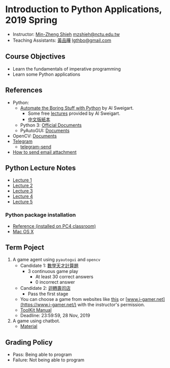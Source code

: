 # Introduction to Python Applications, 2019 Spring

+   Instructor: [Min-Zheng Shieh](mailto:mzshieh@nctu.edu.tw) mzshieh@nctu.edu.tw
+   Teaching Assistants: [黃品曄](mailto:lgthbo@gmail.com) lgthbo@gmail.com

## Course Objectives

+   Learn the fundamentals of imperative programming
+   Learn some Python applications

## References

+   Python: 
    + [Automate the Boring Stuff with Python](https://automatetheboringstuff.com/) by Al Sweigart.
        +   Some free [lectures](https://www.youtube.com/playlist?list=PL0-84-yl1fUnRuXGFe_F7qSH1LEnn9LkW) provided by Al Sweigart.
        +   [中文版紙本](https://www.tenlong.com.tw/products/9789864762729)
    +   Python 3: [Official Documents](https://docs.python.org/3/)
    +   PyAutoGUI: [Documents](https://pyautogui.readthedocs.io/en/latest/)
+   OpenCV: [Documents](https://docs.opencv.org/)
+	[Telegram](https://telegram.org/)
    +	[telegram-send](https://pypi.org/project/telegram-send/)
+	[How to send email attachment](https://stackoverflow.com/questions/3362600/how-to-send-email-attachments)

## Python Lecture Notes

+ [Lecture 1](https://hackmd.io/s/rJ6hmNpUN)
+ [Lecture 2](https://hackmd.io/s/ByMfXEPDN)
+ [Lecture 3](https://hackmd.io/s/HJmvTOrcV)
+ [Lecture 4](https://hackmd.io/s/S17MXDc3N)
+ [Lecture 5](https://hackmd.io/@BpUgvpG2TZy_PvDRF1bwvw/B1SFdDye4?type=view)

### Python package installation

+ [Reference (installed on PC4 classroom)](https://hackmd.io/Y-nIHhTrTyW8B42vH14YYw)
+ [Mac OS X](https://hackmd.io/s/S1WCZqluE)

## Term Poject

1. A game agent using `pyautogui` and `opencv`
	+ Candidate 1: [數學天才計算題](https://gamekuo.com/html5/3963_math-genius-games)
		+ 3 continuous game play
			+ At least 30 correct answers
			+ 0 incorrect answer
	+ Candidate 2: [迴轉壽司店](http://www.deliriouschef.com/zh/日本/壽司店.html)
		+ Pass the first stage
	+ You can choose a game from websites like [this](http://games.twtop.net/) or [www.i-gamer.net](https://www.i-gamer.net/) with the instructor's permission.
    + [ToolKit Manual](https://hackmd.io/s/B1LbJaRjm)
    + Deadline: 23:59:59, 28 Nov, 2019
2. A game using chatbot.
	+ [Material](https://hackmd.io/s/HkgaMUc24)

## Grading Policy

+   Pass: Being able to program
+   Failure: Not being able to program
